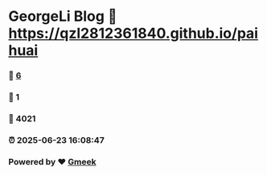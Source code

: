 # GeorgeLi Blog :link: https://qzl2812361840.github.io/paihuai 
### :page_facing_up: [6](https://qzl2812361840.github.io/paihuai/tag.html) 
### :speech_balloon: 1 
### :hibiscus: 4021 
### :alarm_clock: 2025-06-23 16:08:47 
### Powered by :heart: [Gmeek](https://github.com/Meekdai/Gmeek)

